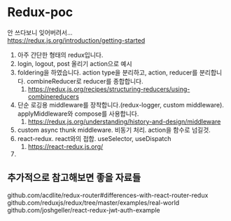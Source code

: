 # Redux-poc

안 쓰다보니 잊어버려서...  
https://redux.js.org/introduction/getting-started

1. 아주 간단한 형태의 redux입니다.
2. login, logout, post 올리기 action으로 예시
3. foldering을 하였습니다. action type을 분리하고, action, reducer를 분리합니다. combineReducer로 reducer를 종합합니다.
   1. https://redux.js.org/recipes/structuring-reducers/using-combinereducers
4. 단순 로깅용 middleware를 장착합니다.(redux-logger, custom middleware). applyMiddleware와 compose를 사용합니다.
   1. https://redux.js.org/understanding/history-and-design/middleware
5. custom async thunk middleware. 비동기 처리. action을 함수로 넘길것.
6. react-redux. react와의 접합. useSelector, useDispatch
   1. https://react-redux.js.org/
7.

## 추가적으로 참고해보면 좋을 자료들

github.com/acdlite/redux-router#differences-with-react-router-redux  
github.com/reduxjs/redux/tree/master/examples/real-world  
github.com/joshgeller/react-redux-jwt-auth-example

